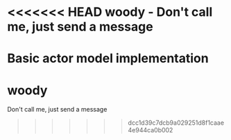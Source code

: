 <<<<<<< HEAD
woody - Don't call me, just send a message
==========================================

Basic actor model implementation
=======
woody
=====

Don't call me, just send a message
>>>>>>> dcc1d39c7dcb9a029251d8f1caae4e944ca0b002
